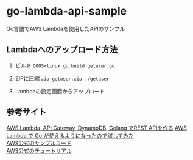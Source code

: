 # go-lambda-api-sample
Go言語でAWS Lambdaを使用したAPIのサンプル

## Lambdaへのアップロード方法
1. ビルド
`GOOS=linux go build getuser.go`

1. ZIPに圧縮
`zip getuser.zip ./getuser`

1. Lambdaの設定画面からアップロード

## 参考サイト
[AWS Lambda, API Gateway, DynamoDB, Golang でREST APIを作る](https://qiita.com/funabashi800/items/d878c8d5dc88a1d7fe67)
[AWS Lambda で Go が使えるようになったので試してみた](https://dev.classmethod.jp/cloud/aws/aws-lambda-supports-go/)  
[AWS公式のサンプルコード](https://docs.aws.amazon.com/ja_jp/lambda/latest/dg/with-on-demand-https-create-package.html#with-apigateway-example-deployment-pkg-go)  
[AWS公式のチュートリアル](https://docs.aws.amazon.com/ja_jp/lambda/latest/dg/with-on-demand-https-example.html)  